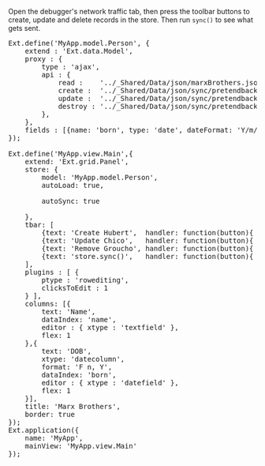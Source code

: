Open the debugger's network traffic tab, then press the toolbar buttons to create, 
update and delete records in the store. Then run <code>sync()</code> to see what gets sent.

<pre class="runnable run">
Ext.define('MyApp.model.Person', {
    extend : 'Ext.data.Model',
    proxy : {
        type : 'ajax',
        api : {
            read :    '../_Shared/Data/json/marxBrothers.json?read',
            create :  '../_Shared/Data/json/sync/pretendbackendprocess.json?create',
            update :  '../_Shared/Data/json/sync/pretendbackendprocess.json?update',
            destroy : '../_Shared/Data/json/sync/pretendbackendprocess.json?destroy'
        },
    },
    fields : [{name: 'born', type: 'date', dateFormat: 'Y/m/d'}]
});

Ext.define('MyApp.view.Main',{
    extend: 'Ext.grid.Panel',
    store: {
        model: 'MyApp.model.Person',
        autoLoad: true,

        autoSync: true

    },
    tbar: [
        {text: 'Create Hubert',  handler: function(button){ button.up('grid').getStore().add({name: 'Hubert', born: '1892/10/21', died: '1977/04/21'});} },
        {text: 'Update Chico',   handler: function(button){ var r = button.up('grid').getStore().findRecord('name', 'Chico');r.set('name', 'Chico Leonard Marx');} },
        {text: 'Remove Groucho', handler: function(button){ var r = button.up('grid').getStore().findRecord('name', 'Groucho');button.up('grid').getStore().remove(r);} },
        {text: 'store.sync()',   handler: function(button){ button.up('grid').getStore().sync();} }
    ],
    plugins : [ {
        ptype : 'rowediting',
        clicksToEdit : 1
    } ],
    columns: [{
        text: 'Name',
        dataIndex: 'name',
        editor : { xtype : 'textfield' },
        flex: 1  
    },{ 
        text: 'DOB',
        xtype: 'datecolumn',
        format: 'F n, Y',
        dataIndex: 'born',
        editor : { xtype : 'datefield' },
        flex: 1  
    }],
    title: 'Marx Brothers',
    border: true
});
Ext.application({
    name: 'MyApp',
    mainView: 'MyApp.view.Main'
});

</pre>